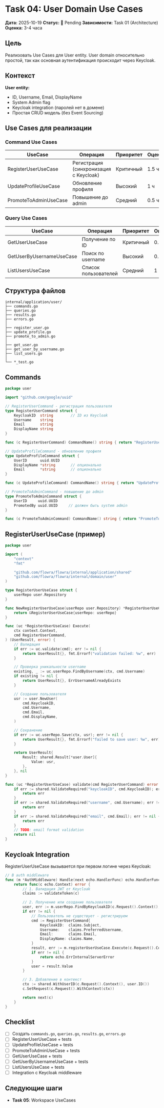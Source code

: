# Task 04: User Domain Use Cases

**Дата:** 2025-10-19
**Статус:** 📝 Pending
**Зависимости:** Task 01 (Architecture)
**Оценка:** 3-4 часа

## Цель

Реализовать Use Cases для User entity. User domain относительно простой, так как основная аутентификация происходит через Keycloak.

## Контекст

**User entity:**
- ID, Username, Email, DisplayName
- System Admin flag
- Keycloak integration (паролей нет в домене)
- Простая CRUD модель (без Event Sourcing)

## Use Cases для реализации

### Command Use Cases

| UseCase | Операция | Приоритет | Оценка |
|---------|----------|-----------|--------|
| RegisterUserUseCase | Регистрация (синхронизация с Keycloak) | Критичный | 1.5 ч |
| UpdateProfileUseCase | Обновление профиля | Высокий | 1 ч |
| PromoteToAdminUseCase | Повышение до admin | Средний | 0.5 ч |

### Query Use Cases

| UseCase | Операция | Приоритет | Оценка |
|---------|----------|-----------|--------|
| GetUserUseCase | Получение по ID | Критичный | 0.5 ч |
| GetUserByUsernameUseCase | Поиск по username | Высокий | 0.5 ч |
| ListUsersUseCase | Список пользователей | Средний | 1 ч |

## Структура файлов

```
internal/application/user/
├── commands.go
├── queries.go
├── results.go
├── errors.go
│
├── register_user.go
├── update_profile.go
├── promote_to_admin.go
│
├── get_user.go
├── get_user_by_username.go
├── list_users.go
│
└── *_test.go
```

## Commands

```go
package user

import "github.com/google/uuid"

// RegisterUserCommand - регистрация пользователя
type RegisterUserCommand struct {
    KeycloakID  string        // ID из Keycloak
    Username    string
    Email       string
    DisplayName string
}

func (c RegisterUserCommand) CommandName() string { return "RegisterUser" }

// UpdateProfileCommand - обновление профиля
type UpdateProfileCommand struct {
    UserID      uuid.UUID
    DisplayName *string       // опционально
    Email       *string       // опционально
}

func (c UpdateProfileCommand) CommandName() string { return "UpdateProfile" }

// PromoteToAdminCommand - повышение до admin
type PromoteToAdminCommand struct {
    UserID     uuid.UUID
    PromotedBy uuid.UUID     // должен быть system admin
}

func (c PromoteToAdminCommand) CommandName() string { return "PromoteToAdmin" }
```

## RegisterUserUseCase (пример)

```go
package user

import (
    "context"
    "fmt"

    "github.com/flowra/flowra/internal/application/shared"
    "github.com/flowra/flowra/internal/domain/user"
)

type RegisterUserUseCase struct {
    userRepo user.Repository
}

func NewRegisterUserUseCase(userRepo user.Repository) *RegisterUserUseCase {
    return &RegisterUserUseCase{userRepo: userRepo}
}

func (uc *RegisterUserUseCase) Execute(
    ctx context.Context,
    cmd RegisterUserCommand,
) (UserResult, error) {
    // Валидация
    if err := uc.validate(cmd); err != nil {
        return UserResult{}, fmt.Errorf("validation failed: %w", err)
    }

    // Проверка уникальности username
    existing, _ := uc.userRepo.FindByUsername(ctx, cmd.Username)
    if existing != nil {
        return UserResult{}, ErrUsernameAlreadyExists
    }

    // Создание пользователя
    usr := user.NewUser(
        cmd.KeycloakID,
        cmd.Username,
        cmd.Email,
        cmd.DisplayName,
    )

    // Сохранение
    if err := uc.userRepo.Save(ctx, usr); err != nil {
        return UserResult{}, fmt.Errorf("failed to save user: %w", err)
    }

    return UserResult{
        Result: shared.Result[*user.User]{
            Value: usr,
        },
    }, nil
}

func (uc *RegisterUserUseCase) validate(cmd RegisterUserCommand) error {
    if err := shared.ValidateRequired("keycloakID", cmd.KeycloakID); err != nil {
        return err
    }
    if err := shared.ValidateRequired("username", cmd.Username); err != nil {
        return err
    }
    if err := shared.ValidateRequired("email", cmd.Email); err != nil {
        return err
    }
    // TODO: email format validation
    return nil
}
```

## Keycloak Integration

RegisterUserUseCase вызывается при первом логине через Keycloak:

```go
// В auth middleware
func (m *AuthMiddleware) Handle(next echo.HandlerFunc) echo.HandlerFunc {
    return func(c echo.Context) error {
        // 1. Валидация JWT от Keycloak
        claims := validateToken(c)

        // 2. Получение или создание пользователя
        user, err := m.userRepo.FindByKeycloakID(c.Request().Context(), claims.Subject)
        if err != nil {
            // Пользователь не существует - регистрируем
            cmd := RegisterUserCommand{
                KeycloakID:  claims.Subject,
                Username:    claims.PreferredUsername,
                Email:       claims.Email,
                DisplayName: claims.Name,
            }
            result, err := m.registerUserUseCase.Execute(c.Request().Context(), cmd)
            if err != nil {
                return echo.ErrInternalServerError
            }
            user = result.Value
        }

        // 3. Добавление в контекст
        ctx := shared.WithUserID(c.Request().Context(), user.ID())
        c.SetRequest(c.Request().WithContext(ctx))

        return next(c)
    }
}
```

## Checklist

- [ ] Создать `commands.go`, `queries.go`, `results.go`, `errors.go`
- [ ] RegisterUserUseCase + tests
- [ ] UpdateProfileUseCase + tests
- [ ] PromoteToAdminUseCase + tests
- [ ] GetUserUseCase + tests
- [ ] GetUserByUsernameUseCase + tests
- [ ] ListUsersUseCase + tests
- [ ] Integration с Keycloak middleware

## Следующие шаги

- **Task 05**: Workspace UseCases
